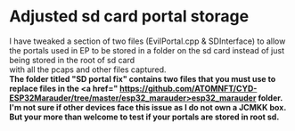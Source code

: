 
  # Adjusted sd card portal storage
  I have tweaked a section of two files (EvilPortal.cpp & SDInterface) to allow the portals used in EP to be stored in a folder on the sd card instead of just being stored in the root of sd card<br>
  with all the pcaps and other files captured. 
  </b>
  <br> 
  <b>The folder titled "SD portal fix" contains two files that you must use to replace files in the <a href=" https://github.com/ATOMNFT/CYD-ESP32Marauder/tree/master/esp32_marauder>esp32_marauder folder.</a></b>
  <br>
  <b>I'm not sure if other devices face this issue as I do not own a JCMKK box. But your more than welcome to test if your portals are stored in root sd.</b>
  <br>
